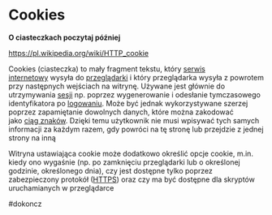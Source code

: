 # Cookies
**O ciasteczkach poczytaj później**

https://pl.wikipedia.org/wiki/HTTP_cookie

Cookies (ciasteczka) to mały fragment tekstu, który [serwis internetowy](https://pl.wikipedia.org/wiki/Serwis_internetowy "Serwis internetowy") wysyła do [przeglądarki](https://pl.wikipedia.org/wiki/Przegl%C4%85darka_internetowa "Przeglądarka internetowa") i który przeglądarka wysyła z powrotem przy następnych wejściach na witrynę. Używane jest głównie do utrzymywania [sesji](https://pl.wikipedia.org/wiki/Sesja_(informatyka) "Sesja (informatyka)") np. poprzez wygenerowanie i odesłanie tymczasowego identyfikatora po [logowaniu](https://pl.wikipedia.org/wiki/Uwierzytelnianie "Uwierzytelnianie"). Może być jednak wykorzystywane szerzej poprzez zapamiętanie dowolnych danych, które można zakodować jako [ciąg znaków](https://pl.wikipedia.org/wiki/Tekstowy_typ_danych "Tekstowy typ danych"). Dzięki temu użytkownik nie musi wpisywać tych samych informacji za każdym razem, gdy powróci na tę stronę lub przejdzie z jednej strony na inną

Witryna ustawiająca cookie może dodatkowo określić opcje cookie, m.in. kiedy ono wygaśnie (np. po zamknięciu przeglądarki lub o określonej godzinie, określonego dnia), czy jest dostępne tylko poprzez zabezpieczony protokół ([HTTPS](https://pl.wikipedia.org/wiki/HTTPS "HTTPS")) oraz czy ma być dostępne dla skryptów uruchamianych w przeglądarce

#dokoncz